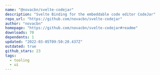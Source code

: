 ```yaml
---
name: "@novacbn/svelte-codejar"
description: "Svelte Binding for the embeddable code editor CodeJar"
repo_url: "https://github.com/novacbn/svelte-codejar"
author: "novacbn"
homepage: "https://github.com/novacbn/svelte-codejar#readme"
downloads: 70
dependents: 1
updated: "2022-03-05T09:50:20.437Z"
outdated: true
github_stars: 23
tags: 
  - tooling
  - ui
---
```

